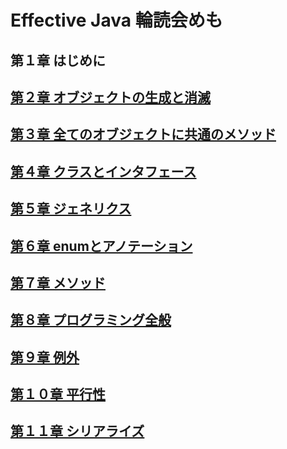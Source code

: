 # Effective Java 輪読会めも

## 第１章 はじめに
## [第２章 オブジェクトの生成と消滅](https://github.com/erjFukuoka/repos/tree/master/Chapter02)
## [第３章 全てのオブジェクトに共通のメソッド](https://github.com/erjFukuoka/repos/tree/master/Chapter03)
## [第４章 クラスとインタフェース](https://github.com/erjFukuoka/repos/tree/master/Chapter04)
## [第５章 ジェネリクス](https://github.com/erjFukuoka/repos/tree/master/Chapter05)
## [第６章 enumとアノテーション](https://github.com/erjFukuoka/repos/tree/master/Chapter06)
## [第７章 メソッド](https://github.com/erjFukuoka/repos/tree/master/Chapter07)
## [第８章 プログラミング全般](https://github.com/erjFukuoka/repos/tree/master/Chapter08)
## [第９章 例外](https://github.com/erjFukuoka/repos/tree/master/Chapter09)
## [第１０章 平行性](https://github.com/erjFukuoka/repos/tree/master/Chapter10)
## [第１１章 シリアライズ](https://github.com/erjFukuoka/repos/tree/master/Chapter11)

